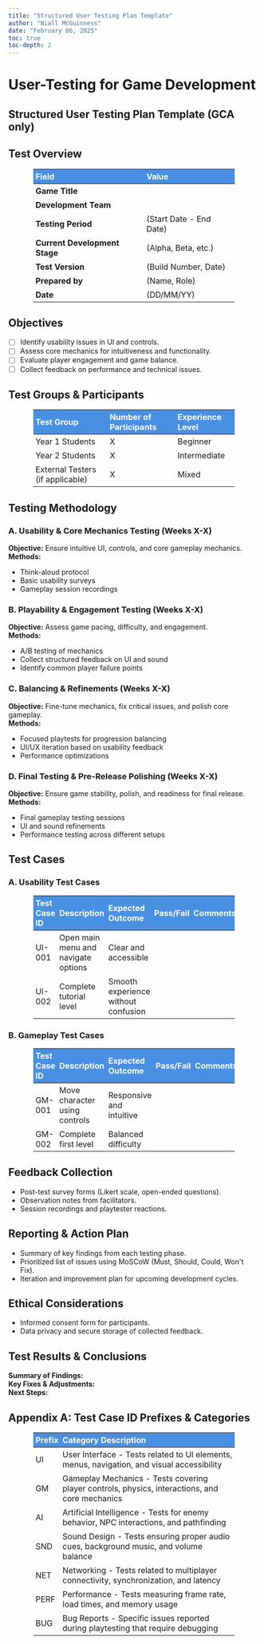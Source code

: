 ```yaml
---
title: "Structured User Testing Plan Template"
author: "Niall McGuinness"
date: "February 06, 2025"
toc: true
toc-depth: 2
---
```


<style>
  table {
    width: 80%; /* Set the width of the table */
    margin: 0 auto; /* Center the table horizontally */
    border-collapse: collapse;
  }
  th {
    background-color: #4A90E2; /* Warm blue for header */
    color: white !important; /* White text for header */
    padding: 4px;
    text-align: left;
  }
  td {
    border: 0px solid #4A90E2; /* Border color matching header */
    padding: 4px;
  }
</style>


# User-Testing for Game Development 
## Structured User Testing Plan Template (GCA only)

## Test Overview

| Field                           | Value                                  |
| :-----------------------------  | :-------------------------------------- |
| **Game Title**                 |                                        |
| **Development Team**           |                                        |
| **Testing Period**             | (Start Date - End Date)                |
| **Current Development Stage**  | (Alpha, Beta, etc.)                    |
| **Test Version**               | (Build Number, Date)                   |
| **Prepared by**                | (Name, Role)                           |
| **Date**                       | (DD/MM/YY)                              |

## Objectives  
- [ ] Identify usability issues in UI and controls.  
- [ ] Assess core mechanics for intuitiveness and functionality.  
- [ ] Evaluate player engagement and game balance.  
- [ ] Collect feedback on performance and technical issues.  

## Test Groups & Participants  
| Test Group | Number of Participants | Experience Level |  
|------------|----------------------|-----------------|  
| Year 1 Students | X | Beginner |  
| Year 2 Students | X | Intermediate |  
| External Testers (if applicable) | X | Mixed |  

## Testing Methodology  
### A. Usability & Core Mechanics Testing (Weeks X-X)  
**Objective:** Ensure intuitive UI, controls, and core gameplay mechanics.  
**Methods:**  
- Think-aloud protocol  
- Basic usability surveys  
- Gameplay session recordings  

### B. Playability & Engagement Testing (Weeks X-X)  
**Objective:** Assess game pacing, difficulty, and engagement.  
**Methods:**  
- A/B testing of mechanics  
- Collect structured feedback on UI and sound  
- Identify common player failure points  

### C. Balancing & Refinements (Weeks X-X)  
**Objective:** Fine-tune mechanics, fix critical issues, and polish core gameplay.  
**Methods:**  
- Focused playtests for progression balancing  
- UI/UX iteration based on usability feedback  
- Performance optimizations  

### D. Final Testing & Pre-Release Polishing (Weeks X-X)  
**Objective:** Ensure game stability, polish, and readiness for final release.  
**Methods:**  
- Final gameplay testing sessions  
- UI and sound refinements  
- Performance testing across different setups  

## Test Cases  
### A. Usability Test Cases  
| Test Case ID | Description | Expected Outcome | Pass/Fail | Comments |  
|-------------|-------------|------------------|-----------|----------|  
| UI-001 | Open main menu and navigate options | Clear and accessible | | |  
| UI-002 | Complete tutorial level | Smooth experience without confusion | | |  

### B. Gameplay Test Cases  
| Test Case ID | Description | Expected Outcome | Pass/Fail | Comments |  
|-------------|-------------|------------------|-----------|----------|  
| GM-001 | Move character using controls | Responsive and intuitive | | |  
| GM-002 | Complete first level | Balanced difficulty | | |  

## Feedback Collection  
- Post-test survey forms (Likert scale, open-ended questions).  
- Observation notes from facilitators.  
- Session recordings and playtester reactions.  

## Reporting & Action Plan  
- Summary of key findings from each testing phase.  
- Prioritized list of issues using MoSCoW (Must, Should, Could, Won't Fix).  
- Iteration and improvement plan for upcoming development cycles.  

## Ethical Considerations  
- Informed consent form for participants.  
- Data privacy and secure storage of collected feedback.  

## Test Results & Conclusions  
**Summary of Findings:**  
**Key Fixes & Adjustments:**  
**Next Steps:**  

## Appendix A: Test Case ID Prefixes & Categories

| Prefix | Category Description |
|--------|----------------------|
| UI     | User Interface - Tests related to UI elements, menus, navigation, and visual accessibility |
| GM     | Gameplay Mechanics - Tests covering player controls, physics, interactions, and core mechanics |
| AI     | Artificial Intelligence - Tests for enemy behavior, NPC interactions, and pathfinding |
| SND    | Sound Design - Tests ensuring proper audio cues, background music, and volume balance |
| NET    | Networking - Tests related to multiplayer connectivity, synchronization, and latency |
| PERF   | Performance - Tests measuring frame rate, load times, and memory usage |
| BUG    | Bug Reports - Specific issues reported during playtesting that require debugging |

<!-- speaker: This slide breaks down the different categories of test case IDs that we’ll be using. Each test case has a prefix that defines its focus—whether it’s UI-related, a gameplay mechanic, or even network performance. Keeping a structured naming convention makes it easier to track and analyze test results. -->


